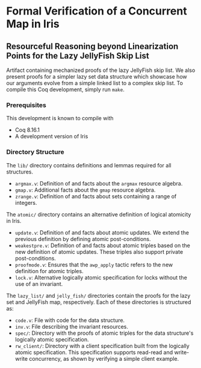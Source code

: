 # Formal Verification of a Concurrent Map in Iris
## Resourceful Reasoning beyond Linearization Points for the Lazy JellyFish Skip List

Artifact containing mechanized proofs of the lazy JellyFish skip list. We also present proofs for a simpler lazy set data structure which showcase how our arguments evolve from a simple linked list to a complex skip list. To compile this Coq development, simply run `make`.


### Prerequisites
This development is known to compile with

- Coq 8.16.1
- A development version of Iris


### Directory Structure
The `lib/` directory contains definitions and lemmas required for all structures.

- `argmax.v`: Definition of and facts about the `argmax` resource algebra.
- `gmap.v`: Additional facts about the `gmap` resource algebra.
- `zrange.v`: Definition of and facts about sets containing a range of integers.

The `atomic/` directory contains an alternative definition of logical atomicity in Iris.

- `update.v`: Definition of and facts about atomic updates. We extend the previous definition by defining atomic post-conditions.
- `weakestpre.v`: Definition of and facts about atomic triples based on the new definition of atomic updates. These triples also support private post-conditions.
- `proofmode.v`: Ensures that the `awp_apply` tactic refers to the new definition for atomic triples.
- `lock.v`: Alternative logically atomic specification for locks without the use of an invariant.

The `lazy_list/` and `jelly_fish/` directories contain the proofs for the lazy set and JellyFish map, respectively. Each of these directories is structured as:

- `code.v`: File with code for the data structure.
- `inv.v`: File describing the invariant resources.
- `spec/`: Directory with the proofs of atomic triples for the data structure's logically atomic specification.
- `rw_client/`: Directory with a client specification built from the logically atomic specification. This specification supports read-read and write-write concurrency, as shown by verifying a simple client example.
